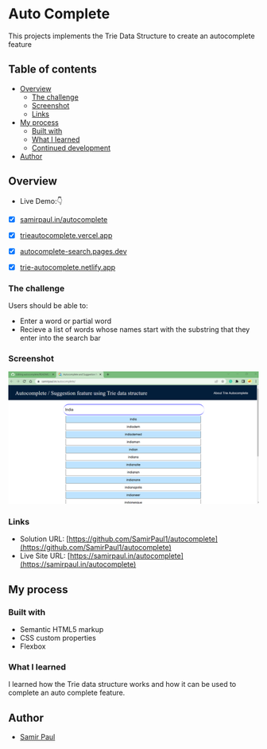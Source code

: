 # Auto Complete

This projects implements the Trie Data Structure to create an autocomplete feature

## Table of contents

- [Overview](#overview)
  - [The challenge](#the-challenge)
  - [Screenshot](#screenshot)
  - [Links](#links)
- [My process](#my-process)
  - [Built with](#built-with)
  - [What I learned](#what-i-learned)
  - [Continued development](#continued-development)
- [Author](#author)

## Overview

- Live Demo:👇

- [x] [samirpaul.in/autocomplete](https://samirpaul.in/autocomplete/)
- [x] [trieautocomplete.vercel.app](https://trieautocomplete.vercel.app/)
- [x] [autocomplete-search.pages.dev](https://autocomplete-search.pages.dev/)
- [x] [trie-autocomplete.netlify.app](https://trie-autocomplete.netlify.app/)


### The challenge

Users should be able to:

- Enter a word or partial word
- Recieve a list of words whose names start with the substring that they enter into the search bar

### Screenshot

<a href="#"> <img src="img/screenshot.png"/> </a>

### Links

- Solution URL: [https://github.com/SamirPaul1/autocomplete](https://github.com/SamirPaul1/autocomplete)
- Live Site URL: [https://samirpaul.in/autocomplete](https://samirpaul.in/autocomplete)

## My process

### Built with

- Semantic HTML5 markup
- CSS custom properties
- Flexbox

### What I learned

I learned how the Trie data structure works and how it can be used to complete an auto complete feature. 


## Author

- [Samir Paul](https://samirpaul.in)

